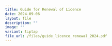 ```yaml
---
title: Guide for Renewal of Licence
date: 2024-09-06
layout: file
description: ""
image: ""
variant: tiptap
file_url: /files/guide_licence_renewal_2024.pdf
---
```

